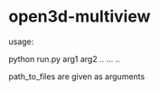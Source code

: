 # open3d-multiview
usage:

python run.py arg1 arg2 .. ... ..


path_to_files are given as arguments

